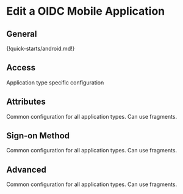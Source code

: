 # Edit a OIDC Mobile Application

## General
{!quick-starts/android.md!}

## Access
Application type specific configuration

## Attributes
Common configuration for all application types. Can use fragments.

## Sign-on Method
Common configuration for all application types. Can use fragments.

## Advanced
Common configuration for all application types. Can use fragments.
